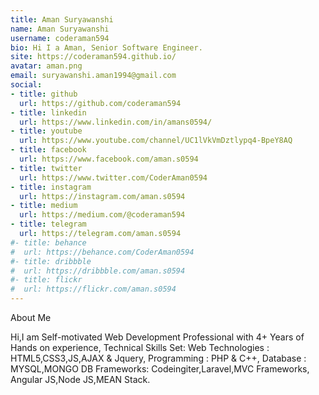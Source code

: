 ```yaml
---
title: Aman Suryawanshi
name: Aman Suryawanshi
username: coderaman594
bio: Hi I a Aman, Senior Software Engineer.
site: https://coderaman594.github.io/
avatar: aman.png
email: suryawanshi.aman1994@gmail.com
social:
- title: github
  url: https://github.com/coderaman594
- title: linkedin
  url: https://www.linkedin.com/in/amans0594/
- title: youtube
  url: https://www.youtube.com/channel/UC1lVkVmDztlypq4-BpeY8AQ
- title: facebook
  url: https://www.facebook.com/aman.s0594
- title: twitter
  url: https://www.twitter.com/CoderAman0594
- title: instagram
  url: https://instagram.com/aman.s0594
- title: medium
  url: https://medium.com/@coderaman594
- title: telegram
  url: https://telegram.com/aman.s0594
#- title: behance
#  url: https://behance.com/CoderAman0594
#- title: dribbble
#  url: https://dribbble.com/aman.s0594
#- title: flickr
#  url: https://flickr.com/aman.s0594
---
```

About Me

Hi,I am Self-motivated Web Development Professional with 4+ Years of Hands on experience, Technical Skills Set: Web Technologies : HTML5,CSS3,JS,AJAX & Jquery, Programming : PHP & C++, Database : MYSQL,MONGO DB Frameworks: Codeingiter,Laravel,MVC Frameworks, Angular JS,Node JS,MEAN Stack.
